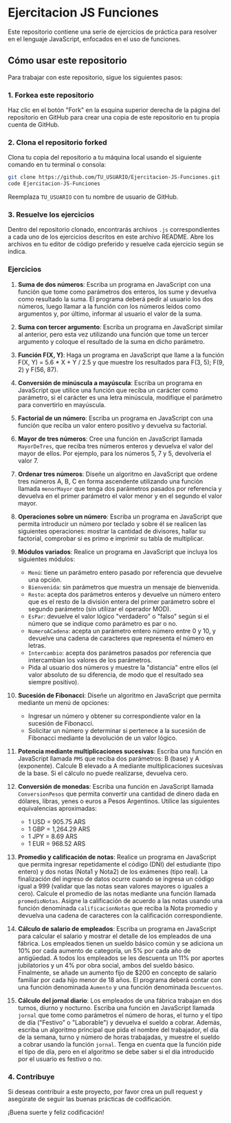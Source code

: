 # Ejercitacion JS Funciones

Este repositorio contiene una serie de ejercicios de práctica para resolver en el lenguaje JavaScript, enfocados en el uso de funciones.

## Cómo usar este repositorio

Para trabajar con este repositorio, sigue los siguientes pasos:

### 1. Forkea este repositorio

Haz clic en el botón "Fork" en la esquina superior derecha de la página del repositorio en GitHub para crear una copia de este repositorio en tu propia cuenta de GitHub.

### 2. Clona el repositorio forked

Clona tu copia del repositorio a tu máquina local usando el siguiente comando en tu terminal o consola:

```bash
git clone https://github.com/TU_USUARIO/Ejercitacion-JS-Funciones.git
code Ejercitacion-JS-Funciones
```

Reemplaza `TU_USUARIO` con tu nombre de usuario de GitHub.

### 3. Resuelve los ejercicios

Dentro del repositorio clonado, encontrarás archivos `.js` correspondientes a cada uno de los ejercicios descritos en este archivo README. Abre los archivos en tu editor de código preferido y resuelve cada ejercicio según se indica.

### Ejercicios

1. **Suma de dos números**: Escriba un programa en JavaScript con una función que tome como parámetros dos enteros, los sume y devuelva como resultado la suma. El programa deberá pedir al usuario los dos números, luego llamar a la función con los números leídos como argumentos y, por último, informar al usuario el valor de la suma.

2. **Suma con tercer argumento**: Escriba un programa en JavaScript similar al anterior, pero esta vez utilizando una función que tome un tercer argumento y coloque el resultado de la suma en dicho parámetro.

3. **Función F(X, Y)**: Haga un programa en JavaScript que llame a la función F(X, Y) = 5.6 * X + Y / 2.5 y que muestre los resultados para F(3, 5); F(9, 2) y F(56, 87).

4. **Conversión de minúscula a mayúscula**: Escriba un programa en JavaScript que utilice una función que reciba un carácter como parámetro, si el carácter es una letra minúscula, modifique el parámetro para convertirlo en mayúscula.

5. **Factorial de un número**: Escriba un programa en JavaScript con una función que reciba un valor entero positivo y devuelva su factorial.

6. **Mayor de tres números**: Cree una función en JavaScript llamada `MayorDeTres`, que reciba tres números enteros y devuelva el valor del mayor de ellos. Por ejemplo, para los números 5, 7 y 5, devolvería el valor 7.

7. **Ordenar tres números**: Diseñe un algoritmo en JavaScript que ordene tres números A, B, C en forma ascendente utilizando una función llamada `menorMayor` que tenga dos parámetros pasados por referencia y devuelva en el primer parámetro el valor menor y en el segundo el valor mayor.

8. **Operaciones sobre un número**: Escriba un programa en JavaScript que permita introducir un número por teclado y sobre él se realicen las siguientes operaciones: mostrar la cantidad de divisores, hallar su factorial, comprobar si es primo e imprimir su tabla de multiplicar.

9. **Módulos variados**: Realice un programa en JavaScript que incluya los siguientes módulos:
   - `Menú`: tiene un parámetro entero pasado por referencia que devuelve una opción.
   - `Bienvenida`: sin parámetros que muestra un mensaje de bienvenida.
   - `Resto`: acepta dos parámetros enteros y devuelve un número entero que es el resto de la división entera del primer parámetro sobre el segundo parámetro (sin utilizar el operador MOD).
   - `EsPar`: devuelve el valor lógico "verdadero" o "falso" según si el número que se indique como parámetro es par o no.
   - `NumeroACadena`: acepta un parámetro entero número entre 0 y 10, y devuelve una cadena de caracteres que representa el número en letras.
   - `Intercambio`: acepta dos parámetros pasados por referencia que intercambian los valores de los parámetros.
   - Pida al usuario dos números y muestre la "distancia" entre ellos (el valor absoluto de su diferencia, de modo que el resultado sea siempre positivo).

10. **Sucesión de Fibonacci**: Diseñe un algoritmo en JavaScript que permita mediante un menú de opciones:
    - Ingresar un número y obtener su correspondiente valor en la sucesión de Fibonacci.
    - Solicitar un número y determinar si pertenece a la sucesión de Fibonacci mediante la devolución de un valor lógico.

11. **Potencia mediante multiplicaciones sucesivas**: Escriba una función en JavaScript llamada `PMS` que reciba dos parámetros: B (base) y A (exponente). Calcule B elevado a A mediante multiplicaciones sucesivas de la base. Si el cálculo no puede realizarse, devuelva cero.

12. **Conversión de monedas**: Escriba una función en JavaScript llamada `ConversionPesos` que permita convertir una cantidad de dinero dada en dólares, libras, yenes o euros a Pesos Argentinos. Utilice las siguientes equivalencias aproximadas:
    - 1 USD = 905.75 ARS
    - 1 GBP = 1,264.29 ARS
    - 1 JPY = 8.69 ARS
    - 1 EUR = 968.52 ARS

13. **Promedio y calificación de notas**: Realice un programa en JavaScript que permita ingresar repetidamente el código (DNI) del estudiante (tipo entero) y dos notas (Nota1 y Nota2) de los exámenes (tipo real). La finalización del ingreso de datos ocurre cuando se ingresa un código igual a 999 (validar que las notas sean valores mayores o iguales a cero). Calcule el promedio de las notas mediante una función llamada `promedioNotas`. Asigne la calificación de acuerdo a las notas usando una función denominada `calificacionNotas` que reciba la Nota promedio y devuelva una cadena de caracteres con la calificación correspondiente.

14. **Cálculo de salario de empleados**: Escriba un programa en JavaScript para calcular el salario y mostrar el detalle de los empleados de una fábrica. Los empleados tienen un sueldo básico común y se adiciona un 10% por cada aumento de categoría, un 5% por cada año de antigüedad. A todos los empleados se les descuenta un 11% por aportes jubilatorios y un 4% por obra social, ambos del sueldo básico. Finalmente, se añade un aumento fijo de $200 en concepto de salario familiar por cada hijo menor de 18 años. El programa deberá contar con una función denominada `Aumento` y una función denominada `Descuentos`.

15. **Cálculo del jornal diario**: Los empleados de una fábrica trabajan en dos turnos, diurno y nocturno. Escriba una función en JavaScript llamada `jornal` que tome como parámetros el número de horas, el turno y el tipo de día ("Festivo" o "Laborable") y devuelva el sueldo a cobrar. Además, escriba un algoritmo principal que pida el nombre del trabajador, el día de la semana, turno y número de horas trabajadas, y muestre el sueldo a cobrar usando la función `jornal`. Tenga en cuenta que la función pide el tipo de día, pero en el algoritmo se debe saber si el día introducido por el usuario es festivo o no.

### 4. Contribuye

Si deseas contribuir a este proyecto, por favor crea un pull request y asegúrate de seguir las buenas prácticas de codificación.

¡Buena suerte y feliz codificación!
